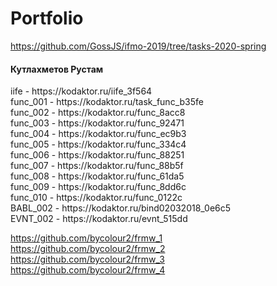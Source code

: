 # Portfolio

https://github.com/GossJS/ifmo-2019/tree/tasks-2020-spring
<h4 id="author" title="GossJS">Кутлахметов Рустам</h4>
iife - https://kodaktor.ru/iife_3f564<br>
func_001 - https://kodaktor.ru/task_func_b35fe <br>
func_002 - https://kodaktor.ru/func_8acc8<br>
func_003 - https://kodaktor.ru/func_92471<br>
func_004 - https://kodaktor.ru/func_ec9b3<br>
func_005 - https://kodaktor.ru/func_334c4<br>
func_006 - https://kodaktor.ru/func_88251<br>
func_007 - https://kodaktor.ru/func_88b5f<br>
func_008 - https://kodaktor.ru/func_61da5<br>
func_009 - https://kodaktor.ru/func_8dd6c<br>
func_010 - https://kodaktor.ru/func_0122c<br>
BABL_002 - https://kodaktor.ru/bind02032018_0e6c5<br>
EVNT_002 - https://kodaktor.ru/evnt_515dd<br>

https://github.com/bycolour2/frmw_1<br>
https://github.com/bycolour2/frmw_2<br>
https://github.com/bycolour2/frmw_3<br>
https://github.com/bycolour2/frmw_4<br>
